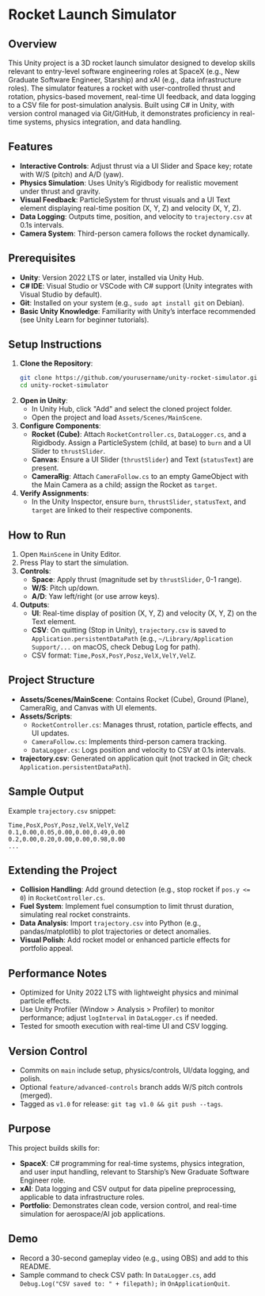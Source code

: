# Rocket Launch Simulator

## Overview
This Unity project is a 3D rocket launch simulator designed to develop skills relevant to entry-level software engineering roles at SpaceX (e.g., New Graduate Software Engineer, Starship) and xAI (e.g., data infrastructure roles). The simulator features a rocket with user-controlled thrust and rotation, physics-based movement, real-time UI feedback, and data logging to a CSV file for post-simulation analysis. Built using C# in Unity, with version control managed via Git/GitHub, it demonstrates proficiency in real-time systems, physics integration, and data handling.

## Features
- **Interactive Controls**: Adjust thrust via a UI Slider and Space key; rotate with W/S (pitch) and A/D (yaw).
- **Physics Simulation**: Uses Unity’s Rigidbody for realistic movement under thrust and gravity.
- **Visual Feedback**: ParticleSystem for thrust visuals and a UI Text element displaying real-time position (X, Y, Z) and velocity (X, Y, Z).
- **Data Logging**: Outputs time, position, and velocity to `trajectory.csv` at 0.1s intervals.
- **Camera System**: Third-person camera follows the rocket dynamically.

## Prerequisites
- **Unity**: Version 2022 LTS or later, installed via Unity Hub.
- **C# IDE**: Visual Studio or VSCode with C# support (Unity integrates with Visual Studio by default).
- **Git**: Installed on your system (e.g., `sudo apt install git` on Debian).
- **Basic Unity Knowledge**: Familiarity with Unity’s interface recommended (see Unity Learn for beginner tutorials).

## Setup Instructions
1. **Clone the Repository**:
   ```bash
   git clone https://github.com/yourusername/unity-rocket-simulator.git
   cd unity-rocket-simulator
   ```
2. **Open in Unity**:
   - In Unity Hub, click "Add" and select the cloned project folder.
   - Open the project and load `Assets/Scenes/MainScene`.
3. **Configure Components**:
   - **Rocket (Cube)**: Attach `RocketController.cs`, `DataLogger.cs`, and a Rigidbody. Assign a ParticleSystem (child, at base) to `burn` and a UI Slider to `thrustSlider`.
   - **Canvas**: Ensure a UI Slider (`thrustSlider`) and Text (`statusText`) are present.
   - **CameraRig**: Attach `CameraFollow.cs` to an empty GameObject with the Main Camera as a child; assign the Rocket as `target`.
4. **Verify Assignments**:
   - In the Unity Inspector, ensure `burn`, `thrustSlider`, `statusText`, and `target` are linked to their respective components.

## How to Run
1. Open `MainScene` in Unity Editor.
2. Press Play to start the simulation.
3. **Controls**:
   - **Space**: Apply thrust (magnitude set by `thrustSlider`, 0-1 range).
   - **W/S**: Pitch up/down.
   - **A/D**: Yaw left/right (or use arrow keys).
4. **Outputs**:
   - **UI**: Real-time display of position (X, Y, Z) and velocity (X, Y, Z) on the Text element.
   - **CSV**: On quitting (Stop in Unity), `trajectory.csv` is saved to `Application.persistentDataPath` (e.g., `~/Library/Application Support/...` on macOS, check Debug Log for path).
   - CSV format: `Time,PosX,PosY,Posz,VelX,VelY,VelZ`.

## Project Structure
- **Assets/Scenes/MainScene**: Contains Rocket (Cube), Ground (Plane), CameraRig, and Canvas with UI elements.
- **Assets/Scripts**:
  - `RocketController.cs`: Manages thrust, rotation, particle effects, and UI updates.
  - `CameraFollow.cs`: Implements third-person camera tracking.
  - `DataLogger.cs`: Logs position and velocity to CSV at 0.1s intervals.
- **trajectory.csv**: Generated on application quit (not tracked in Git; check `Application.persistentDataPath`).

## Sample Output
Example `trajectory.csv` snippet:
```
Time,PosX,PosY,Posz,VelX,VelY,VelZ
0.1,0.00,0.05,0.00,0.00,0.49,0.00
0.2,0.00,0.20,0.00,0.00,0.98,0.00
...
```

## Extending the Project
- **Collision Handling**: Add ground detection (e.g., stop rocket if `pos.y <= 0`) in `RocketController.cs`.
- **Fuel System**: Implement fuel consumption to limit thrust duration, simulating real rocket constraints.
- **Data Analysis**: Import `trajectory.csv` into Python (e.g., pandas/matplotlib) to plot trajectories or detect anomalies.
- **Visual Polish**: Add rocket model or enhanced particle effects for portfolio appeal.

## Performance Notes
- Optimized for Unity 2022 LTS with lightweight physics and minimal particle effects.
- Use Unity Profiler (Window > Analysis > Profiler) to monitor performance; adjust `logInterval` in `DataLogger.cs` if needed.
- Tested for smooth execution with real-time UI and CSV logging.

## Version Control
- Commits on `main` include setup, physics/controls, UI/data logging, and polish.
- Optional `feature/advanced-controls` branch adds W/S pitch controls (merged).
- Tagged as `v1.0` for release: `git tag v1.0 && git push --tags`.

## Purpose
This project builds skills for:
- **SpaceX**: C# programming for real-time systems, physics integration, and user input handling, relevant to Starship’s New Graduate Software Engineer role.
- **xAI**: Data logging and CSV output for data pipeline preprocessing, applicable to data infrastructure roles.
- **Portfolio**: Demonstrates clean code, version control, and real-time simulation for aerospace/AI job applications.

## Demo
- Record a 30-second gameplay video (e.g., using OBS) and add to this README.
- Sample command to check CSV path: In `DataLogger.cs`, add `Debug.Log("CSV saved to: " + filepath);` in `OnApplicationQuit`.
